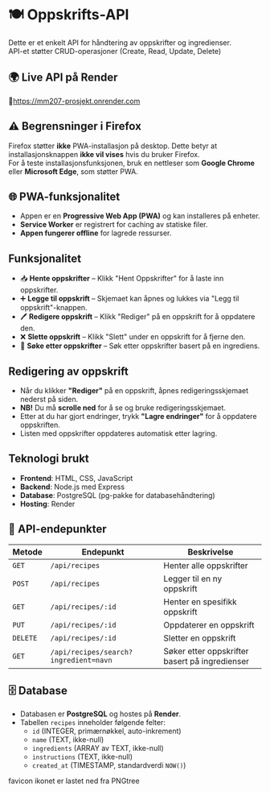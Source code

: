 
# 🍽️ Oppskrifts-API

Dette er et enkelt API for håndtering av oppskrifter og ingredienser.  
API-et støtter CRUD-operasjoner (Create, Read, Update, Delete)

## 🌍 **Live API på Render**
🔗https://mm207-prosjekt.onrender.com


## ⚠️ Begrensninger i Firefox
Firefox støtter **ikke** PWA-installasjon på desktop. Dette betyr at installasjonsknappen **ikke vil vises** hvis du bruker Firefox.  
For å teste installasjonsfunksjonen, bruk en nettleser som **Google Chrome** eller **Microsoft Edge**, som støtter PWA.


## 🌐 **PWA-funksjonalitet**
- Appen er en **Progressive Web App (PWA)** og kan installeres på enheter.
- **Service Worker** er registrert for caching av statiske filer.
- **Appen fungerer offline** for lagrede ressurser.



## **Funksjonalitet**
- 📥 **Hente oppskrifter** – Klikk "Hent Oppskrifter" for å laste inn oppskrifter.
- ➕ **Legge til oppskrift** – Skjemaet kan åpnes og lukkes via "Legg til oppskrift"-knappen.
- 🖊 **Redigere oppskrift** – Klikk "Rediger" på en oppskrift for å oppdatere den.
- ❌ **Slette oppskrift** – Klikk "Slett" under en oppskrift for å fjerne den.
- 🔎 **Søke etter oppskrifter** – Søk etter oppskrifter basert på en ingrediens.



## **Redigering av oppskrift**
- Når du klikker **"Rediger"** på en oppskrift, åpnes redigeringsskjemaet nederst på siden.
- **NB!** Du må **scrolle ned** for å se og bruke redigeringsskjemaet.
- Etter at du har gjort endringer, trykk **"Lagre endringer"** for å oppdatere oppskriften.
- Listen med oppskrifter oppdateres automatisk etter lagring.



## **Teknologi brukt**
- **Frontend**: HTML, CSS, JavaScript
- **Backend**: Node.js med Express
- **Database**: PostgreSQL (pg-pakke for databasehåndtering)
- **Hosting**: Render


## 📡 **API-endepunkter**
| Metode  | Endepunkt                        | Beskrivelse                          |
|---------|--------------------------------|----------------------------------|
| `GET`   | `/api/recipes`                | Henter alle oppskrifter          |
| `POST`  | `/api/recipes`                | Legger til en ny oppskrift       |
| `GET`   | `/api/recipes/:id`            | Henter en spesifikk oppskrift    |
| `PUT`   | `/api/recipes/:id`            | Oppdaterer en oppskrift          |
| `DELETE`| `/api/recipes/:id`            | Sletter en oppskrift             |
| `GET`   | `/api/recipes/search?ingredient=navn` | Søker etter oppskrifter basert på ingredienser |


## 🗄️ **Database**
- Databasen er **PostgreSQL** og hostes på **Render**.
- Tabellen `recipes` inneholder følgende felter:
  - `id` (INTEGER, primærnøkkel, auto-inkrement)
  - `name` (TEXT, ikke-null)
  - `ingredients` (ARRAY av TEXT, ikke-null)
  - `instructions` (TEXT, ikke-null)
  - `created_at` (TIMESTAMP, standardverdi `NOW()`)


favicon ikonet er lastet ned fra PNGtree
